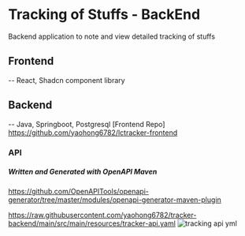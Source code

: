 # Tracking of Stuffs - BackEnd

Backend application to note and view detailed tracking of stuffs

## Frontend 
-- React, Shadcn component library 

## Backend
-- Java, Springboot, Postgresql 
[Frontend Repo] https://github.com/yaohong6782/lctracker-frontend

### API 
 ##### Written and Generated with OpenAPI Maven
 https://github.com/OpenAPITools/openapi-generator/tree/master/modules/openapi-generator-maven-plugin 


https://raw.githubusercontent.com/yaohong6782/tracker-backend/main/src/main/resources/tracker-api.yaml
![tracking api yml](https://github.com/yaohong6782/tracker-backend/assets/33272135/38410dfe-b2e7-4779-af0c-dc189d86bc37)
